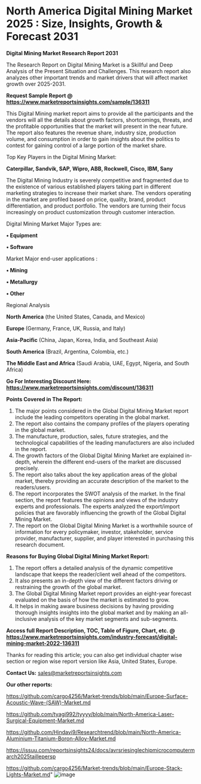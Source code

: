 # North America Digital Mining Market 2025 : Size, Insights, Growth & Forecast 2031

<strong>Digital Mining Market Research Report 2031</strong>

The Research Report on Digital Mining Market is a Skillful and Deep Analysis of the Present Situation and Challenges. This research report also analyzes other important trends and market drivers that will affect market growth over 2025-2031.

<strong>Request Sample Report @ <a href=https://www.marketreportsinsights.com/sample/136311>https://www.marketreportsinsights.com/sample/136311</a></strong>

This Digital Mining market report aims to provide all the participants and the vendors will all the details about growth factors, shortcomings, threats, and the profitable opportunities that the market will present in the near future. The report also features the revenue share, industry size, production volume, and consumption in order to gain insights about the politics to contest for gaining control of a large portion of the market share.

Top Key Players in the Digital Mining Market:

<strong>Caterpillar, Sandvik, SAP, Wipro, ABB, Rockwell, Cisco, IBM, Sany</strong>

The Digital Mining Industry is severely competitive and fragmented due to the existence of various established players taking part in different marketing strategies to increase their market share. The vendors operating in the market are profiled based on price, quality, brand, product differentiation, and product portfolio. The vendors are turning their focus increasingly on product customization through customer interaction.

Digital Mining Market Major Types are:

<strong>• Equipment

• Software</strong>

Market Major end-user applications :

<strong>• Mining

• Metallurgy

• Other</strong>

Regional Analysis

</u><strong><b>North America</b></strong> (the United States, Canada, and Mexico)

<strong><b>Europe </b></strong>(Germany, France, UK, Russia, and Italy)

<strong><b>Asia-Pacific</b></strong> (China, Japan, Korea, India, and Southeast Asia)

<strong><b>South America</b></strong> (Brazil, Argentina, Colombia, etc.)

<strong><b>The Middle East and Africa</b></strong> (Saudi Arabia, UAE, Egypt, Nigeria, and South Africa)

<strong>Go For Interesting Discount Here: <a href=https://www.marketreportsinsights.com/discount/136311>https://www.marketreportsinsights.com/discount/136311</a></strong>

<strong>Points Covered in The Report:</strong>
<ol>
  <li>The major points considered in the Global Digital Mining Market report include the leading competitors operating in the global market.</li>
  <li>The report also contains the company profiles of the players operating in the global market.</li>
  <li>The manufacture, production, sales, future strategies, and the technological capabilities of the leading manufacturers are also included in the report.</li>
  <li>The growth factors of the Global Digital Mining Market are explained in-depth, wherein the different end-users of the market are discussed precisely.</li>
  <li>The report also talks about the key application areas of the global market, thereby providing an accurate description of the market to the readers/users.</li>
  <li>The report incorporates the SWOT analysis of the market. In the final section, the report features the opinions and views of the industry experts and professionals. The experts analyzed the export/import policies that are favorably influencing the growth of the Global Digital Mining Market.</li>
  <li>The report on the Global Digital Mining Market is a worthwhile source of information for every policymaker, investor, stakeholder, service provider, manufacturer, supplier, and player interested in purchasing this research document.</li>
</ol>
<strong>Reasons for Buying Global Digital Mining Market Report:</strong>

<ol>
  <li>The report offers a detailed analysis of the dynamic competitive landscape that keeps the reader/client well ahead of the competitors.</li>
  <li>It also presents an in-depth view of the different factors driving or restraining the growth of the global market.</li>
  <li>The Global Digital Mining Market report provides an eight-year forecast evaluated on the basis of how the market is estimated to grow.</li>
  <li>It helps in making aware business decisions by having providing thorough insights insights into the global market and by making an all-inclusive analysis of the key market segments and sub-segments.</li>
</ol>
<strong>Access full Report Description, TOC, Table of Figure, Chart, etc. @ <a href=https://www.marketreportsinsights.com/industry-forecast/digital-mining-market-2022-136311>https://www.marketreportsinsights.com/industry-forecast/digital-mining-market-2022-136311</a></strong>


Thanks for reading this article; you can also get individual chapter wise section or region wise report version like Asia, United States, Europe.

<strong>Contact Us:</strong>
sales@marketreportsinsights.com

<strong>Our other reports:</strong>

<a href=https://github.com/cargo4256/Market-trends/blob/main/Europe-Surface-Acoustic-Wave-(SAW)-Market.md>https://github.com/cargo4256/Market-trends/blob/main/Europe-Surface-Acoustic-Wave-(SAW)-Market.md</a>

<a href=https://github.com/tyagi992/tyyyy/blob/main/North-America-Laser-Surgical-Equipment-Market.md>https://github.com/tyagi992/tyyyy/blob/main/North-America-Laser-Surgical-Equipment-Market.md</a>

<a href=https://github.com/Hindavi9/Researchtrend/blob/main/North-America-Aluminium-Titanium-Boron-Alloy-Market.md>https://github.com/Hindavi9/Researchtrend/blob/main/North-America-Aluminium-Titanium-Boron-Alloy-Market.md</a>

<a href=https://issuu.com/reportsinsights24/docs/avrsriesinglechipmicrocomputermarch2025taillepersp>https://issuu.com/reportsinsights24/docs/avrsriesinglechipmicrocomputermarch2025taillepersp</a>

<a href=https://github.com/cargo4256/Market-trends/blob/main/Europe-Stack-Lights-Market.md>https://github.com/cargo4256/Market-trends/blob/main/Europe-Stack-Lights-Market.md</a>"
![image](https://github.com/user-attachments/assets/d82c2844-d4d0-416d-9bc6-8d08ab1792c2)
